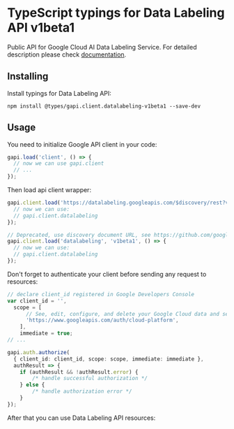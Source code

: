# TypeScript typings for Data Labeling API v1beta1

Public API for Google Cloud AI Data Labeling Service.
For detailed description please check [documentation](https://cloud.google.com/data-labeling/docs/).

## Installing

Install typings for Data Labeling API:

```
npm install @types/gapi.client.datalabeling-v1beta1 --save-dev
```

## Usage

You need to initialize Google API client in your code:

```typescript
gapi.load('client', () => {
  // now we can use gapi.client
  // ...
});
```

Then load api client wrapper:

```typescript
gapi.client.load('https://datalabeling.googleapis.com/$discovery/rest?version=v1beta1', () => {
  // now we can use:
  // gapi.client.datalabeling
});
```

```typescript
// Deprecated, use discovery document URL, see https://github.com/google/google-api-javascript-client/blob/master/docs/reference.md#----gapiclientloadname----version----callback--
gapi.client.load('datalabeling', 'v1beta1', () => {
  // now we can use:
  // gapi.client.datalabeling
});
```

Don't forget to authenticate your client before sending any request to resources:

```typescript
// declare client_id registered in Google Developers Console
var client_id = '',
  scope = [
      // See, edit, configure, and delete your Google Cloud data and see the email address for your Google Account.
      'https://www.googleapis.com/auth/cloud-platform',
    ],
    immediate = true;
// ...

gapi.auth.authorize(
  { client_id: client_id, scope: scope, immediate: immediate },
  authResult => {
    if (authResult && !authResult.error) {
        /* handle successful authorization */
    } else {
        /* handle authorization error */
    }
});
```

After that you can use Data Labeling API resources: <!-- TODO: make this work for multiple namespaces -->

```typescript
```
